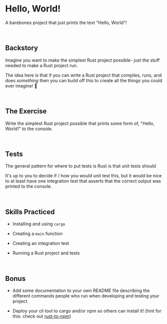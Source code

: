 # Hello, World!
A barebones project that just prints the text "Hello, World"!

<br/>

## Backstory
Imagine you want to make the simplest Rust project possible- just the stuff needed to make a Rust project run.

The idea here is that if you can write a Rust project that compiles, runs, and does _something_ then you can build off this to create all the things you could ever imagine! 🌈

<br/>

## The Exercise
Write the simplest Rust project possible that prints some form of, "Hello, World!" to the console. 

<br/>

## Tests
The general pattern for where to put tests is Rust is that unit tests should 

It's up to you to decide if / how you would unit test this, but it would be nice to at least have one integration test that asserts that the correct output was printed to the console.

<br/>

## Skills Practiced

- Installing and using `cargo`

- Creating a `main` function

- Creating an integration test

- Running a Rust project and tests

<br/>

## Bonus

- Add some documentation to your own README file describing the different commands people who run when developing and testing your project.

- Deploy your cli tool to cargo and/or npm so others can install it! (hint for this: check out [rust-to-npm](https://github.com/a11ywatch/rust-to-npm))
  
